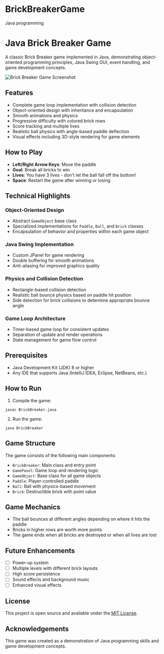 # BrickBreakerGame
Java programming
# Java Brick Breaker Game

A classic Brick Breaker game implemented in Java, demonstrating object-oriented programming principles, Java Swing GUI, event handling, and game development concepts.

![Brick Breaker Game Screenshot](https://via.placeholder.com/800x600.png?text=Brick+Breaker+Game)

## Features

- Complete game loop implementation with collision detection
- Object-oriented design with inheritance and encapsulation
- Smooth animations and physics
- Progressive difficulty with colored brick rows
- Score tracking and multiple lives
- Realistic ball physics with angle-based paddle deflection
- Visual effects including 3D-style rendering for game elements

## How to Play

- **Left/Right Arrow Keys**: Move the paddle
- **Goal**: Break all bricks to win
- **Lives**: You have 3 lives - don't let the ball fall off the bottom!
- **Space**: Restart the game after winning or losing

## Technical Highlights

### Object-Oriented Design
- Abstract `GameObject` base class
- Specialized implementations for `Paddle`, `Ball`, and `Brick` classes
- Encapsulation of behavior and properties within each game object

### Java Swing Implementation
- Custom JPanel for game rendering
- Double buffering for smooth animations
- Anti-aliasing for improved graphics quality

### Physics and Collision Detection
- Rectangle-based collision detection
- Realistic ball bounce physics based on paddle hit position
- Side detection for brick collisions to determine appropriate bounce angle

### Game Loop Architecture
- Timer-based game loop for consistent updates
- Separation of update and render operations
- State management for game flow control

## Prerequisites

- Java Development Kit (JDK) 8 or higher
- Any IDE that supports Java (IntelliJ IDEA, Eclipse, NetBeans, etc.)

## How to Run

1. Compile the game:
```
javac BrickBreaker.java
```

2. Run the game:
```
java BrickBreaker
```

## Game Structure

The game consists of the following main components:

- `BrickBreaker`: Main class and entry point
- `GamePanel`: Game loop and rendering logic
- `GameObject`: Base class for all game objects
- `Paddle`: Player-controlled paddle
- `Ball`: Ball with physics-based movement
- `Brick`: Destructible brick with point value

## Game Mechanics

- The ball bounces at different angles depending on where it hits the paddle
- Bricks in higher rows are worth more points
- The game ends when all bricks are destroyed or when all lives are lost

## Future Enhancements

- [ ] Power-up system
- [ ] Multiple levels with different brick layouts
- [ ] High score persistence
- [ ] Sound effects and background music
- [ ] Enhanced visual effects

## License

This project is open source and available under the [MIT License](LICENSE).

## Acknowledgements

This game was created as a demonstration of Java programming skills and game development concepts.
